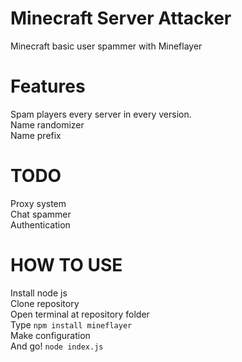 # Minecraft Server Attacker
Minecraft basic user spammer with Mineflayer

# Features
Spam players every server in every version.
<br>Name randomizer
<br>Name prefix

# TODO
Proxy system
<br>Chat spammer
<br>Authentication

# HOW TO USE
Install node js
<br>Clone repository
<br>Open terminal at repository folder
<br>Type `npm install mineflayer`
<br>Make configuration
<br>And go! `node index.js`
